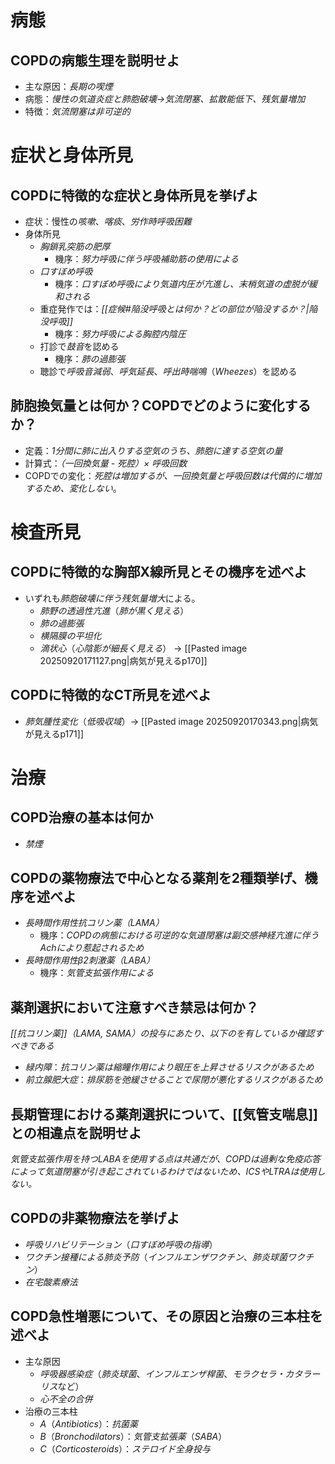 # 病態
## COPDの病態生理を説明せよ
- 主な原因：*長期の喫煙*
- 病態：*慢性の気道炎症と肺胞破壊→気流閉塞、拡散能低下、残気量増加*
- 特徴：*気流閉塞は非可逆的*

# 症状と身体所見
## COPDに特徴的な症状と身体所見を挙げよ
- 症状：慢性の*咳嗽*、*喀痰*、*労作時呼吸困難*
- 身体所見
    - *胸鎖乳突筋の肥厚*
	    - 機序：*努力呼吸に伴う呼吸補助筋の使用による*
    - *口すぼめ呼吸*
	    - 機序：*口すぼめ呼吸により気道内圧が亢進し、末梢気道の虚脱が緩和される*
	- 重症発作では：*[[症候#陥没呼吸とは何か？どの部位が陥没するか？|陥没呼吸]]*
		- 機序：*努力呼吸による胸腔内陰圧*
	- 打診で*鼓音*を認める
		- 機序：*肺の過膨張*
	- 聴診で*呼吸音減弱*、*呼気延長*、*呼出時喘鳴*（*Wheezes*）を認める

## 肺胞換気量とは何か？COPDでどのように変化するか？
- 定義：*1分間に肺に出入りする空気のうち、肺胞に達する空気の量*
- 計算式：*（一回換気量 - 死腔）× 呼吸回数*
- COPDでの変化：*死腔は増加するが、一回換気量と呼吸回数は代償的に増加するため、変化しない*。

# 検査所見
## COPDに特徴的な胸部X線所見とその機序を述べよ
- いずれも*肺胞破壊に伴う残気量増大*による。
	- *肺野の透過性亢進*（*肺が黒く見える*）
	- *肺の過膨張*
	- *横隔膜の平坦化*
	- *滴状心*（*心陰影が細長く見える*）
	→ [[Pasted image 20250920171127.png|病気が見えるp170]]
## COPDに特徴的なCT所見を述べよ
- *肺気腫性変化*（*低吸収域*）→  [[Pasted image 20250920170343.png|病気が見えるp171]]

# 治療
## COPD治療の基本は何か
- *禁煙*

## COPDの薬物療法で中心となる薬剤を2種類挙げ、機序を述べよ
- *長時間作用性抗コリン薬（LAMA）*
	- 機序：*COPDの病態における可逆的な気道閉塞は副交感神経亢進に伴うAchにより惹起されるため*
- *長時間作用性β2刺激薬（LABA）*
	- 機序：*気管支拡張作用による*
## 薬剤選択において注意すべき禁忌は何か？
*[[抗コリン薬]]（LAMA, SAMA）の投与にあたり、以下のを有しているか確認すべきである*
- *緑内障*：*抗コリン薬は縮瞳作用により眼圧を上昇させるリスクがあるため*
- *前立腺肥大症*：*排尿筋を弛緩させることで尿閉が悪化するリスクがあるため*
## 長期管理における薬剤選択について、[[気管支喘息]]との相違点を説明せよ
*気管支拡張作用を持つLABAを使用する点は共通だが、COPDは過剰な免疫応答によって気道閉塞が引き起こされているわけではないため、ICSやLTRAは使用しない。*
## COPDの非薬物療法を挙げよ
- *呼吸リハビリテーション*（*口すぼめ呼吸の指導*）
- *ワクチン接種による肺炎予防*（*インフルエンザワクチン*、*肺炎球菌ワクチン*）
- *在宅酸素療法*

## COPD急性増悪について、その原因と治療の三本柱を述べよ
- 主な原因
    - *呼吸器感染症*（*肺炎球菌*、*インフルエンザ桿菌*、*モラクセラ・カタラーリス*など）
    - *心不全の合併*
- 治療の三本柱
    - *A*（*Antibiotics*）：*抗菌薬*
    - *B*（*Bronchodilators*）：*気管支拡張薬*（*SABA*）
    - *C*（*Corticosteroids*）：*ステロイド全身投与*